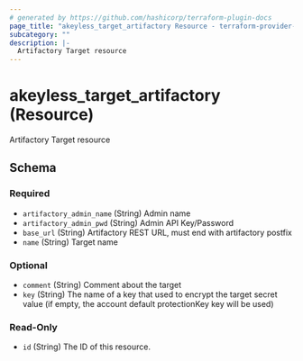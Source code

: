 ```yaml
---
# generated by https://github.com/hashicorp/terraform-plugin-docs
page_title: "akeyless_target_artifactory Resource - terraform-provider-akeyless"
subcategory: ""
description: |-
  Artifactory Target resource
---
```


# akeyless_target_artifactory (Resource)

Artifactory Target resource



<!-- schema generated by tfplugindocs -->
## Schema

### Required

- `artifactory_admin_name` (String) Admin name
- `artifactory_admin_pwd` (String) Admin API Key/Password
- `base_url` (String) Artifactory REST URL, must end with artifactory postfix
- `name` (String) Target name

### Optional

- `comment` (String) Comment about the target
- `key` (String) The name of a key that used to encrypt the target secret value (if empty, the account default protectionKey key will be used)

### Read-Only

- `id` (String) The ID of this resource.


